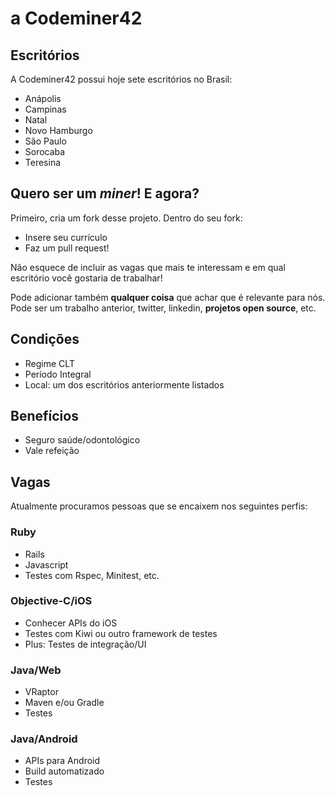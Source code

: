 # a Codeminer42

## Escritórios

A Codeminer42 possui hoje sete escritórios no Brasil:

- Anápolis
- Campinas
- Natal
- Novo Hamburgo
- São Paulo
- Sorocaba
- Teresina

## Quero ser um *miner*! E agora?

Primeiro, cria um fork desse projeto. Dentro do seu fork:

- Insere seu currículo
- Faz um pull request!

Não esquece de incluir as vagas que mais te interessam e em qual
escritório você gostaria de trabalhar!

Pode adicionar também **qualquer coisa** que achar que é relevante para
nós. Pode ser um trabalho anterior, twitter, linkedin, **projetos open
source**, etc.

## Condições

- Regime CLT
- Período Integral
- Local: um dos escritórios anteriormente listados

## Benefícios

- Seguro saúde/odontológico
- Vale refeição

## Vagas

Atualmente procuramos pessoas que se encaixem nos seguintes perfis:

### Ruby
- Rails
- Javascript
- Testes com Rspec, Minitest, etc.

### Objective-C/iOS
- Conhecer APIs do iOS
- Testes com Kiwi ou outro framework de testes
- Plus: Testes de integração/UI

### Java/Web
- VRaptor
- Maven e/ou Gradle
- Testes

### Java/Android
- APIs para Android
- Build automatizado
- Testes
